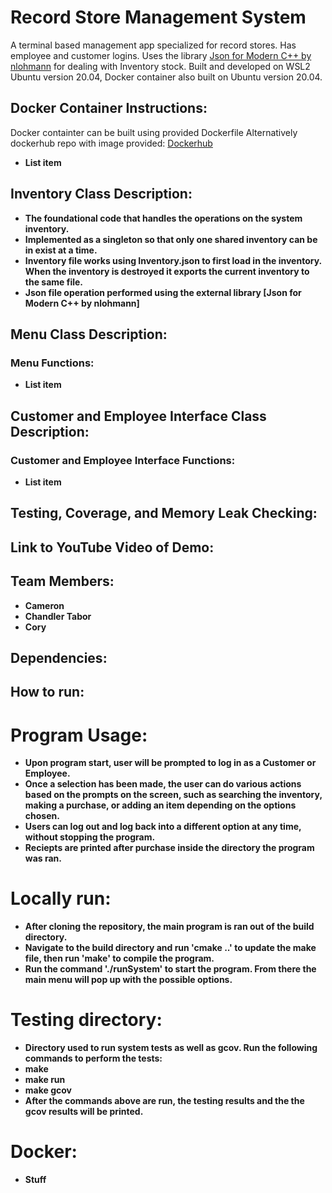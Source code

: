 # Record Store Management System
A terminal based management app specialized for record stores. Has employee and customer logins. Uses the library [Json for Modern C++ by nlohmann](https://github.com/nlohmann/json) for dealing with Inventory stock. Built and developed on WSL2 Ubuntu version 20.04, Docker container also built on Ubuntu version 20.04.
## Docker Container Instructions:
Docker containter can be built using provided Dockerfile
Alternatively dockerhub repo with image provided: [Dockerhub](https://hub.docker.com/repository/docker/coryhaberberger/record-store-management-system)

 - **List item**
## Inventory Class Description:
 - **The foundational code that handles the operations on the system inventory.**
 - **Implemented as a singleton so that only one shared inventory can be in exist at a time.**
 - **Inventory file works using Inventory.json to first load in the inventory. When the inventory is destroyed it exports the current inventory to the same file.**
 - **Json file operation performed using the external library [Json for Modern C++ by nlohmann]**
## Menu Class Description:
### Menu Functions:
 - **List item**
## Customer and Employee Interface Class Description:
### Customer and Employee Interface Functions:
 - **List item**
## Testing, Coverage, and Memory Leak Checking:
## Link to YouTube Video of Demo:

## Team Members:
- **Cameron**
- **Chandler Tabor**
- **Cory**

## Dependencies:

## How to run:

# Program Usage:
- **Upon program start, user will be prompted to log in as a Customer or Employee.**
- **Once a selection has been made, the user can do various actions based on the prompts on the screen, such as searching the inventory, making a purchase, or adding an item depending on the options chosen.**
- **Users can log out and log back into a different option at any time, without stopping the program.**
- **Reciepts are printed after purchase inside the directory the program was ran.**

# Locally run:
- **After cloning the repository, the main program is ran out of the build directory.**
- **Navigate to the build directory and run 'cmake ..' to update the make file, then run 'make' to compile the program.**
- **Run the command './runSystem' to start the program. From there the main menu will pop up with the possible options.**

# Testing directory:
- **Directory used to run system tests as well as gcov. Run the following commands to perform the tests:**
- **make**
- **make run**
- **make gcov**
- **After the commands above are run, the testing results and the the gcov results will be printed.**

# Docker:
- **Stuff**